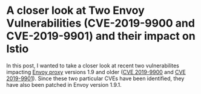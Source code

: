 # A closer look at Two Envoy Vulnerabilities (CVE-2019-9900 and CVE-2019-9901) and their impact on Istio

In this post, I wanted to take a closer look at recent two vulnerabilites impacting [Envoy proxy](https://www.envoyproxy.io/) versions 1.9 and older ([CVE 2019-9900](https://cve.mitre.org/cgi-bin/cvename.cgi?name=CVE-2019-9900) and [CVE 2019-9901](https://cve.mitre.org/cgi-bin/cvename.cgi?name=CVE-2019-9901)). Since these two particular CVEs have been identified, they have also been patched in Envoy version 1.9.1. 
